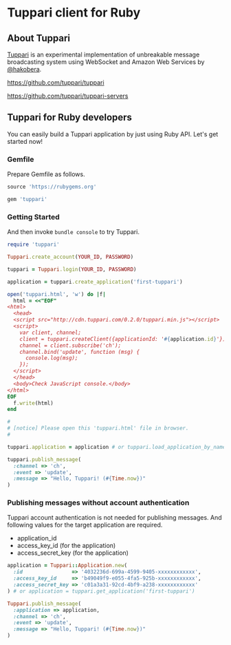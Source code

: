 # Tuppari client for Ruby

## About Tuppari

[Tuppari](http://hakobera.github.com/tuppari/) is an experimental implementation of unbreakable message broadcasting system using WebSocket and Amazon Web Services by [@hakobera](https://github.com/hakobera).

https://github.com/tuppari/tuppari

https://github.com/tuppari/tuppari-servers


## Tuppari for Ruby developers 

You can easily build a Tuppari application by just using Ruby API. Let's get started now!

### Gemfile

Prepare Gemfile as follows.

```ruby
source 'https://rubygems.org'

gem 'tuppari'
```

### Getting Started

And then invoke `bundle console` to try Tuppari.

```ruby
require 'tuppari'

Tuppari.create_account(YOUR_ID, PASSWORD)

tuppari = Tuppari.login(YOUR_ID, PASSWORD)

application = tuppari.create_application('first-tuppari')

open('tuppari.html', 'w') do |f|
  html = <<"EOF"
<html>
  <head>
  <script src="http://cdn.tuppari.com/0.2.0/tuppari.min.js"></script>
  <script>
    var client, channel;
    client = tuppari.createClient({applicationId: '#{application.id}'});
    channel = client.subscribe('ch');
    channel.bind('update', function (msg) {
      console.log(msg);
    });
  </script>
  </head>
  <body>Check JavaScript console.</body>
</html>
EOF
  f.write(html)
end

#
# [notice] Please open this 'tuppari.html' file in browser.
#

tuppari.application = application # or tuppari.load_application_by_name('first-tuppari') 

tuppari.publish_message(
  :channel => 'ch',
  :event => 'update',
  :message => "Hello, Tuppari! (#{Time.now})"
)
```

### Publishing messages without account authentication

Tuppari account authentication is not needed for publishing messages. And following values for the target application are required.

- application_id
- access_key_id (for the application)
- access_secret_key (for the application)

```ruby
application = Tuppari::Application.new(
  :id                => '4032236d-699a-4599-9405-xxxxxxxxxxxx', 
  :access_key_id     => 'b49049f9-e055-4fa5-925b-xxxxxxxxxxxx', 
  :access_secret_key => 'c01a3a31-92cd-4bf9-a238-xxxxxxxxxxxx'
) # or application = tuppari.get_application('first-tuppari') 

Tuppari.publish_message(
  :application => application,
  :channel => 'ch',
  :event => 'update',
  :message => "Hello, Tuppari! (#{Time.now})"
)
```

